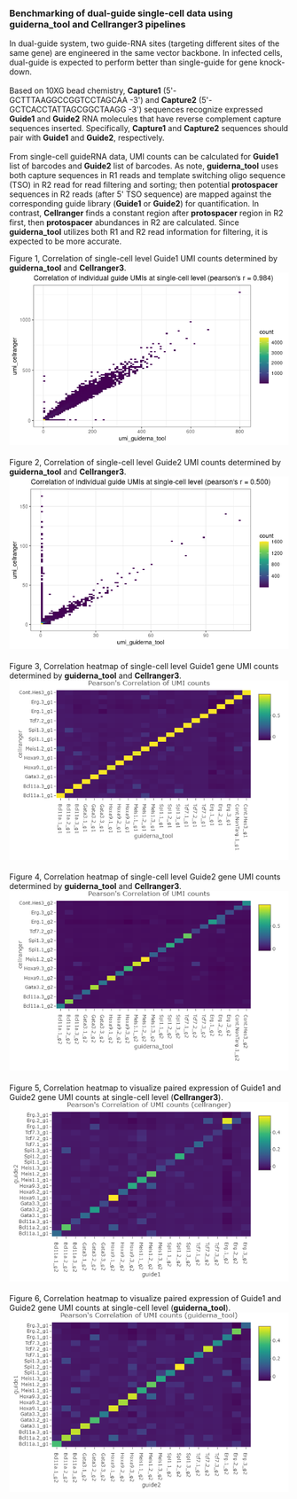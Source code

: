 ### Benchmarking of dual-guide single-cell data using **guiderna_tool** and **Cellranger3** pipelines

In dual-guide system, two guide-RNA sites (targeting different sites of the same gene) are engineered in the same vector backbone. In infected cells, dual-guide is expected to perform better than single-guide for gene knock-down. </br></br>
Based on 10XG bead chemistry, **Capture1** (5'- GCTTTAAGGCCGGTCCTAGCAA -3') and **Capture2** (5'- GCTCACCTATTAGCGGCTAAGG -3') sequences recognize expressed **Guide1** and **Guide2** RNA molecules that have reverse complement capture sequences inserted. Specifically, **Capture1** and **Capture2** sequences should pair with **Guide1** and **Guide2**, respectively.</br></br>
From single-cell guideRNA data, UMI counts can be calculated for **Guide1** list of barcodes and **Guide2** list of barcodes. As note, **guiderna_tool** uses both capture sequences in R1 reads and template switching oligo sequence (TSO) in R2 read for read filtering and sorting; then potential **protospacer** sequences in R2 reads (after 5' TSO sequence) are mapped against the corresponding guide library (**Guide1** or **Guide2**) for quantification. In contrast, **Cellranger** finds a constant region after **protospacer** region in R2 first, then **protospacer** abundances in R2 are calculated. Since **guiderna_tool** utilizes both R1 and R2 read information for filtering, it is expected to be more accurate.  </br>

Figure 1, Correlation of single-cell level Guide1 UMI counts determined by **guiderna_tool** and **Cellranger3**. </br>
![Figure 1](/benchmarking/figure1.png)
####
####
Figure 2, Correlation of single-cell level Guide2 UMI counts determined by **guiderna_tool** and **Cellranger3**. </br>
![Figure 2](/benchmarking/figure2.png)
####
####
Figure 3, Correlation heatmap of single-cell level Guide1 gene UMI counts determined by **guiderna_tool** and **Cellranger3**. </br>
![Figure 3](/benchmarking/figure3.png)
####
####
Figure 4, Correlation heatmap of single-cell level Guide2 gene UMI counts determined by **guiderna_tool** and **Cellranger3**. </br>
![Figure 4](/benchmarking/figure4.png)
####
####
Figure 5, Correlation heatmap to visualize paired expression of Guide1 and Guide2 gene UMI counts at single-cell level (**Cellranger3**). </br>
![Figure 5](/benchmarking/figure5_cellranger.png)
####
####
Figure 6, Correlation heatmap to visualize paired expression of Guide1 and Guide2 gene UMI counts at single-cell level (**guiderna_tool**). </br>
![Figure 6](/benchmarking/figure6_inhouse.png)
####
